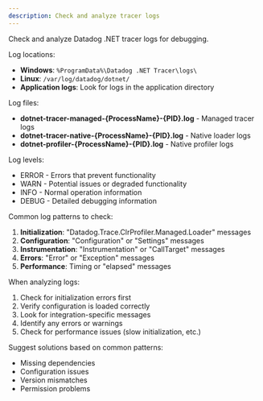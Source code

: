 ```yaml
---
description: Check and analyze tracer logs
---
```


Check and analyze Datadog .NET tracer logs for debugging.

Log locations:
- **Windows**: `%ProgramData%\Datadog .NET Tracer\logs\`
- **Linux**: `/var/log/datadog/dotnet/`
- **Application logs**: Look for logs in the application directory

Log files:
- **dotnet-tracer-managed-{ProcessName}-{PID}.log** - Managed tracer logs
- **dotnet-tracer-native-{ProcessName}-{PID}.log** - Native loader logs
- **dotnet-profiler-{ProcessName}-{PID}.log** - Native profiler logs

Log levels:
- ERROR - Errors that prevent functionality
- WARN - Potential issues or degraded functionality
- INFO - Normal operation information
- DEBUG - Detailed debugging information

Common log patterns to check:
1. **Initialization**: "Datadog.Trace.ClrProfiler.Managed.Loader" messages
2. **Configuration**: "Configuration" or "Settings" messages
3. **Instrumentation**: "Instrumentation" or "CallTarget" messages
4. **Errors**: "Error" or "Exception" messages
5. **Performance**: Timing or "elapsed" messages

When analyzing logs:
1. Check for initialization errors first
2. Verify configuration is loaded correctly
3. Look for integration-specific messages
4. Identify any errors or warnings
5. Check for performance issues (slow initialization, etc.)

Suggest solutions based on common patterns:
- Missing dependencies
- Configuration issues
- Version mismatches
- Permission problems

